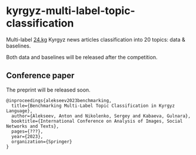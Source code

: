 # kyrgyz-multi-label-topic-classification

Multi-label [24.kg](https://24.kg/kyrgyzcha/) Kyrgyz news articles classification into 20 topics: data &amp; baselines.

Both data and baselines will be released after the competition.

## Conference paper

The preprint will be released soon.

```
@inproceedings{alekseev2023benchmarking,
  title={Benchmarking Multi-Label Topic Classification in Kyrgyz Language},
  author={Alekseev, Anton and Nikolenko, Sergey and Kabaeva, Gulnara},
  booktitle={International Conference on Analysis of Images, Social Networks and Texts},
  pages={???},
  year={2023},
  organization={Springer}
}
```

